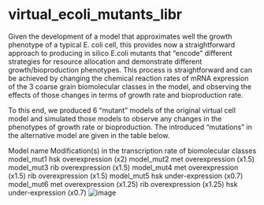 # virtual_ecoli_mutants_libr

Given the development of a model that approximates well the growth phenotype of a typical E. coli cell, this provides now a straightforward approach to producing in silico E.coli mutants that “encode” different strategies for resource allocation and demonstrate different growth/bioproduction phenotypes. This process is straightforward and can be achieved by changing the chemical reaction rates of mRNA expression of the 3 coarse grain biomolecular classes in the model, and observing the effects of those changes in terms of growth rate and bioproduction rate.

To this end, we produced 6 “mutant” models of the original virtual cell model and simulated those models to observe any changes in the phenotypes of growth rate or bioproduction. The introduced “mutations” in the alternative model are given in the table below. 

Model name	Modification(s) in the transcription rate of biomolecular classes
model_mut1	hsk overexpression (x2)
model_mut2	met overexpression (x1.5)
model_mut3	rib overexpression (x1.5)
model_mut4	met overexpression (x1.5)
rib overexpression (x1.5)
model_mut5	hsk under-expression (x0.7)
model_mut6	met overexpression (x1.25)
rib overexpression (x1.25)
hsk under-expression (x0.7)
![image](https://github.com/nkylilis/virtual_ecoli_mutants_libr/assets/36237120/46d24d6a-2b37-4cf4-8958-d90e7e63d059)
